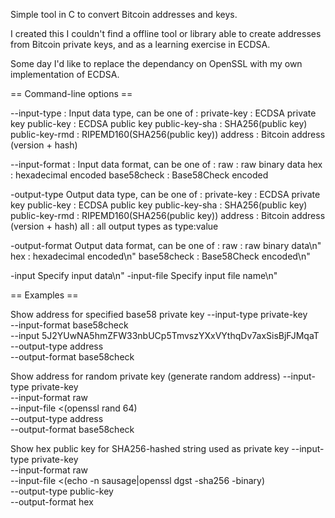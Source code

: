 Simple tool in C to convert Bitcoin addresses and keys.

I created this I couldn't find a offline tool or library able
to create addresses from Bitcoin private keys, and as a
learning exercise in ECDSA.

Some day I'd like to replace the dependancy on OpenSSL with
my own implementation of ECDSA.
	
== Command-line options ==

--input-type : Input data type, can be one of :
 private-key     : ECDSA private key
 public-key      : ECDSA public key
 public-key-sha  : SHA256(public key)
 public-key-rmd  : RIPEMD160(SHA256(public key))
 address         : Bitcoin address (version + hash)

--input-format : Input data format, can be one of :
 raw             : raw binary data
 hex             : hexadecimal encoded
 base58check     : Base58Check encoded

-output-type   Output data type, can be one of :
 private-key     : ECDSA private key
 public-key      : ECDSA public key
 public-key-sha  : SHA256(public key)
 public-key-rmd  : RIPEMD160(SHA256(public key))
 address         : Bitcoin address (version + hash)
 all             : all output types as type:value

-output-format Output data format, can be one of :
raw             : raw binary data\n"
hex             : hexadecimal encoded\n"
base58check     : Base58Check encoded\n"

-input         Specify input data\n"
-input-file    Specify input file name\n"

== Examples ==

Show address for specified base58 private key
 --input-type private-key \
 --input-format base58check \
 --input 5J2YUwNA5hmZFW33nbUCp5TmvszYXxVYthqDv7axSisBjFJMqaT \
 --output-type address \
 --output-format base58check
 
Show address for random private key (generate random address)
 --input-type private-key \
 --input-format raw \
 --input-file <(openssl rand 64) \
 --output-type address \
 --output-format base58check

Show hex public key for SHA256-hashed string used as private key
 --input-type private-key \
 --input-format raw \
 --input-file <(echo -n sausage|openssl dgst -sha256 -binary) \
 --output-type public-key \
 --output-format hex

